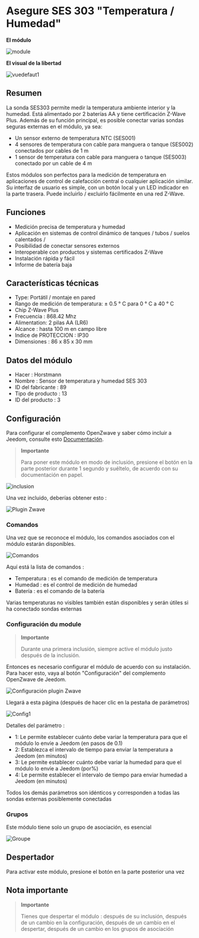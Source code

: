 # Asegure SES 303 "Temperatura / Humedad"

**El módulo**

![module](images/secure.ses303/module.jpg)

**El visual de la libertad**

![vuedefaut1](images/secure.ses303/vuedefaut1.jpg)

## Resumen

La sonda SES303 permite medir la temperatura ambiente interior y la humedad. Está alimentado por 2 baterías AA y tiene certificación Z-Wave Plus. Además de su función principal, es posible conectar varias sondas seguras externas en el módulo, ya sea:

-   Un sensor externo de temperatura NTC (SES001)
-   4 sensores de temperatura con cable para manguera o tanque (SES002) conectados por cables de 1 m
-   1 sensor de temperatura con cable para manguera o tanque (SES003) conectado por un cable de 4 m

Estos módulos son perfectos para la medición de temperatura en aplicaciones de control de calefacción central o cualquier aplicación similar. Su interfaz de usuario es simple, con un botón local y un LED indicador en la parte trasera. Puede incluirlo / excluirlo fácilmente en una red Z-Wave.

## Funciones

-   Medición precisa de temperatura y humedad
-   Aplicación en sistemas de control dinámico de tanques / tubos / suelos calentados /
-   Posibilidad de conectar sensores externos
-   Interoperable con productos y sistemas certificados Z-Wave
-   Instalación rápida y fácil
-   Informe de batería baja

## Características técnicas

-   Type: Portátil / montaje en pared
-   Rango de medición de temperatura: ± 0.5 ° C para 0 ° C a 40 ° C
-   Chip Z-Wave Plus
-   Frecuencia : 868.42 Mhz
-   Alimentation: 2 pilas AA (LR6)
-   Alcance : hasta 100 m en campo libre
-   Indice de PROTECCION : IP30
-   Dimensiones : 86 x 85 x 30 mm

## Datos del módulo

-   Hacer : Horstmann
-   Nombre : Sensor de temperatura y humedad SES 303
-   ID del fabricante : 89
-   Tipo de producto : 13
-   ID del producto : 3

## Configuración

Para configurar el complemento OpenZwave y saber cómo incluir a Jeedom, consulte esto [Documentación](https://doc.jeedom.com/es_ES/plugins/automation%20protocol/openzwave/).

> **Importante**
>
> Para poner este módulo en modo de inclusión, presione el botón en la parte posterior durante 1 segundo y suéltelo, de acuerdo con su documentación en papel.

![inclusion](images/secure.ses303/inclusion.jpg)

Una vez incluido, deberías obtener esto :

![Plugin Zwave](images/secure.ses303/information.jpg)

### Comandos

Una vez que se reconoce el módulo, los comandos asociados con el módulo estarán disponibles.

![Comandos](images/secure.ses303/commandes.jpg)

Aquí está la lista de comandos :

-   Temperatura : es el comando de medición de temperatura
-   Humedad : es el control de medición de humedad
-   Batería : es el comando de la batería

Varias temperaturas no visibles también están disponibles y serán útiles si ha conectado sondas externas

### Configuración du module

> **Importante**
>
> Durante una primera inclusión, siempre active el módulo justo después de la inclusión.

Entonces es necesario configurar el módulo de acuerdo con su instalación. Para hacer esto, vaya al botón "Configuración" del complemento OpenZwave de Jeedom.

![Configuración plugin Zwave](images/plugin/bouton_configuration.jpg)

Llegará a esta página (después de hacer clic en la pestaña de parámetros)

![Config1](images/secure.ses303/config1.jpg)

Detalles del parámetro :

-   1: Le permite establecer cuánto debe variar la temperatura para que el módulo lo envíe a Jeedom (en pasos de 0.1)
-   2: Establezca el intervalo de tiempo para enviar la temperatura a Jeedom (en minutos)
-   3: Le permite establecer cuánto debe variar la humedad para que el módulo lo envíe a Jeedom (por%)
-   4: Le permite establecer el intervalo de tiempo para enviar humedad a Jeedom (en minutos)

Todos los demás parámetros son idénticos y corresponden a todas las sondas externas posiblemente conectadas

### Grupos

Este módulo tiene solo un grupo de asociación, es esencial

![Groupe](images/secure.ses303/groupe.jpg)

## Despertador

Para activar este módulo, presione el botón en la parte posterior una vez

Nota importante
---------------

> **Importante**
>
> Tienes que despertar el módulo : después de su inclusión, después de un cambio en la configuración, después de un cambio en el despertar, después de un cambio en los grupos de asociación
